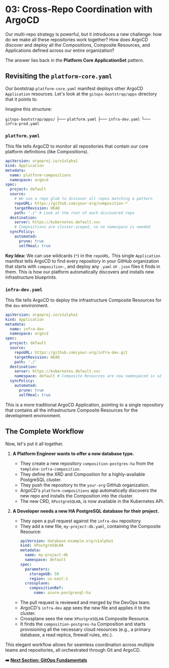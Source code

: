 # 03: Cross-Repo Coordination with ArgoCD

Our multi-repo strategy is powerful, but it introduces a new challenge: how do we make all these repositories work together? How does ArgoCD discover and deploy all the Compositions, Composite Resources, and Applications defined across our entire organization?

The answer lies back in the **Platform Core ApplicationSet** pattern.

## Revisiting the `platform-core.yaml`

Our bootstrap `platform-core.yaml` manifest deploys other ArgoCD `Application` resources. Let's look at the `gitops-bootstrap/apps` directory that it points to.

Imagine this structure:

`gitops-bootstrap/apps/`
├── `platform.yaml`
├── `infra-dev.yaml`
└── `infra-prod.yaml`

### `platform.yaml`

This file tells ArgoCD to monitor all repositories that contain our core platform definitions (like Compositions).

```yaml
apiVersion: argoproj.io/v1alpha1
kind: Application
metadata:
  name: platform-compositions
  namespace: argocd
spec:
  project: default
  source:
    # We use a repo glob to discover all repos matching a pattern
    repoURL: https://github.com/your-org/composition-*
    targetRevision: HEAD
    path: './' # Look at the root of each discovered repo
  destination:
    server: https://kubernetes.default.svc
    # Compositions are cluster-scoped, so no namespace is needed
  syncPolicy:
    automated:
      prune: true
      selfHeal: true
```

**Key Idea:** We can use wildcards (`*`) in the `repoURL`. This single `Application` manifest tells ArgoCD to find every repository in your GitHub organization that starts with `composition-`, and deploy any `.yaml` or `.json` files it finds in them. This is how our platform automatically discovers and installs new infrastructure blueprints.

### `infra-dev.yaml`

This file tells ArgoCD to deploy the infrastructure Composite Resources for the `dev` environment.

```yaml
apiVersion: argoproj.io/v1alpha1
kind: Application
metadata:
  name: infra-dev
  namespace: argocd
spec:
  project: default
  source:
    repoURL: https://github.com/your-org/infra-dev.git
    targetRevision: HEAD
    path: './'
  destination:
    server: https://kubernetes.default.svc
    namespace: default # Composite Resources are now namespaced in v2
  syncPolicy:
    automated:
      prune: true
      selfHeal: true
```

This is a more traditional ArgoCD Application, pointing to a single repository that contains all the infrastructure Composite Resources for the development environment.

## The Complete Workflow

Now, let's put it all together.

1.  **A Platform Engineer wants to offer a new database type.**
    -   They create a new repository `composition-postgres-ha` from the `template-infra-composition`.
    -   They define the XRD and Composition for a highly-available PostgreSQL cluster.
    -   They push the repository to the `your-org` GitHub organization.
    -   ArgoCD's `platform-compositions` app automatically discovers the new repo and installs the Composition into the cluster.
    -   The new CRD, `XPostgreSQLHA`, is now available in the Kubernetes API.

2.  **A Developer needs a new HA PostgreSQL database for their project.**
    -   They open a pull request against the `infra-dev` repository.
    -   They add a new file, `my-project-db.yaml`, containing the Composite Resource:
        ```yaml
        apiVersion: database.example.org/v1alpha1
        kind: XPostgreSQLHA
        metadata:
          name: my-project-db
          namespace: default
        spec:
          parameters:
            storageGB: 50
            region: us-east-1
          crossplane:
            compositionRef:
              name: azure-postgresql-ha
        ```
    -   The pull request is reviewed and merged by the DevOps team.
    -   ArgoCD's `infra-dev` app sees the new file and applies it to the cluster.
    -   Crossplane sees the new `XPostgreSQLHA` Composite Resource.
    -   It finds the `composition-postgres-ha` Composition and starts provisioning all the necessary cloud resources (e.g., a primary database, a read replica, firewall rules, etc.).

This elegant workflow allows for seamless coordination across multiple teams and repositories, all orchestrated through Git and ArgoCD.

**➡️ [Next Section: GitOps Fundamentals](../gitops-fundamentals/01-argocd-setup.md)**
